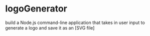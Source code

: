 # logoGenerator
build a Node.js command-line application that takes in user input to generate a logo and save it as an [SVG file]
